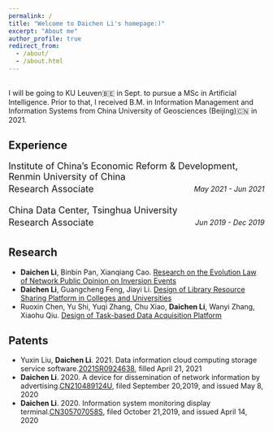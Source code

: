 ```yaml
---
permalink: /
title: "Welcome to Daichen Li's homepage:)"
excerpt: "About me"
author_profile: true
redirect_from: 
  - /about/
  - /about.html
---
```

<br>
I will be going to KU Leuven🇧🇪 in Sept. to pursue a MSc in Artificial Intelligence. Prior to that, I received B.M. in Information Management and Information Systems from China University of Geosciences (Beijing)🇨🇳 in 2021.

Experience
------
<p align="left"><font size=4>Institute of China’s Economic Reform & Development, Renmin University of China</font></p>
<div style="float:left;margin-top:0px;margin-bottom：10px;line-height:0px;"><font size=4>Research Associate</font></div><div style="float:right;margin-top:0px;margin-bottom：10px;line-height:0px;"><i>May 2021 - Jun 2021</i></div> 
<br>

<p align="left"><font size=4>China Data Center, Tsinghua University</font></p>
<div style="float:left;margin-top:0px;margin-bottom：10px;line-height:0px;"><font size=4>Research Associate</font></div><div style="float:right;margin-top:0px;margin-bottom：10px;line-height:0px;"><i>Jun 2019 - Dec 2019</i></div>
<br>

Research
------
- **Daichen Li**, Binbin Pan, Xianqiang Cao. [Research on the Evolution Law of Network Public Opinion on Inversion Events](http://gjcxcy.bjtu.edu.cn/NewLXItemListForStudentDetail.aspx?ItemNo=395558&year=2019&type=student&IsLXItem=0)
- **Daichen Li**, Guangcheng Feng, Jiayi Li. [Design of Library Resource Sharing Platform in Colleges and Universities](http://gjcxcy.bjtu.edu.cn/NewLXItemListForStudentDetail.aspx?ItemNo=605836&year=2020&type=student&IsLXItem=0)
- Ruoxin Chen, Yu Shi, Yuqi Zhang, Chu Xiao, **Daichen Li**, Wanyi Zhang, Xiaohu Qiu. [Design of Task-based Data Acquisition Platform](http://gjcxcy.bjtu.edu.cn/NewLXItemListForStudentDetail.aspx?ItemNo=396557&year=2019&type=student&IsLXItem=0)

Patents
------
- Yuxin Liu, **Daichen Li**. 2021. Data information cloud computing storage service software.[2021SR0924638](https://github.com/lidaichen1999/lidaichen1999.github.io/blob/master/20211223190753.jpg?raw=true), filled April 21, 2021
- **Daichen Li**. 2020. A device for dissemination of network information by advertising.[CN210489124U](http://epub.cnipa.gov.cn/tdcdesc.action?strWhere=CN210489124U), filed September 20,2019, and issued May 8, 2020
- **Daichen Li**. 2020. Information system monitoring display terminal.[CN305707058S](http://epub.cnipa.gov.cn/tdcdesc.action?strWhere=CN305707058S), filed October 21,2019, and issued April 14, 2020


